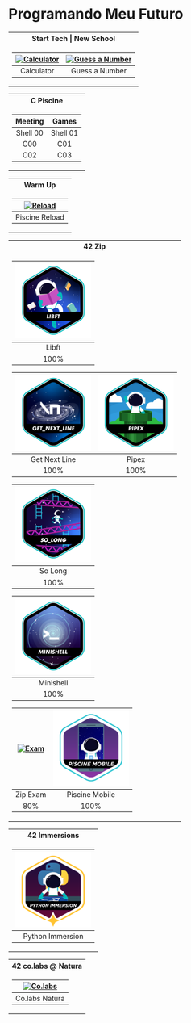 # Programando Meu Futuro

<table>
<tr>
<th>Start Tech | New School</th>
</tr>
<tr><td>

| [![Calculator](badges/nws_calculator.png "Calculator")](https://github.com/vgomes-p/programando_meu_futuro) | [![Guess a Number](badges/nws_guest_game.png "Guess a Number")](https://github.com/vgomes-p/programando_meu_futuro) |
| :-: | :-: |
| Calculator | Guess a Number |

</tr></td>
</table>

<table>
<tr>
<th>C Piscine</th>
</tr>
<tr><td>

| Meeting | Games |
| :-: | :-: |
| Shell 00 | Shell 01 |
| C00 | C01 |
| C02 | C03 |


</tr></td>
</table>

<table>
<tr>
<th>Warm Up</th>
</tr>
<tr><td>

| [![Reload](badges/reload_pool.png "Piscine_reload")](https://github.com/vgomes-p/piscine_reload-42) |
| :-: |
| Piscine Reload |

</tr></td>
</table>


</tr></td>
</table>


<table>
<tr>
<th>42 Zip</th>
</tr>
<tr><td>

| [![Libft](badges/libft.png "libft")](https://github.com/vgomes-p/libft-42) |
| :-: |
| Libft |
| 100% |

| [![GNL](badges/gnl.png "get next line")](https://github.com/vgomes-p/get_next_line-42) | [![Pipex](badges/pipex.png "pipex")](https://github.com/vgomes-p/pipex-42) |
| :-: | :-: |
| Get Next Line | Pipex |
| 100% | 100% |

| [![So Long](badges/so_long.png "so Long")](https://github.com/vgomes-p/so_long-42) |
| :-: |
| So Long |
| 100% |

| [![Minishell](badges/minishell.png "minishell")](https://github.com/vgomes-p/minishell-42) |
| :-: |
| Minishell |
| 100% |

| [![Exam](badges/zip_exam.png "zip exam")](https://github.com/vgomes-p/ExamZip-42) | [![Mobile](badges/mobile.png "Piscine Mobile")](https://github.com/vgomes-p/piscine-mobile-42) |
| :-: | :-: |
| Zip Exam | Piscine Mobile |
| 80% | 100% |

</tr></td>
</table>


<table>
<tr>
<th>42 Immersions</th>
</tr>
<tr><td>

| [![Python Immersion](badges/pyimmersion.png "Python Immersion")](https://github.com/vgomes-p/pythonimmersion-42) |
| :-: |
| Python Immersion |

</tr></td>
</table>

<table>
<tr>
<th>42 co.labs @ Natura </th>
</tr>
<tr><td>

| [![Co.labs](badges/co.labs.png "co.labs")](https://www.linkedin.com/in/vinied-gpereira/) |
| :-: |
| Co.labs Natura |

</tr></td>
</table>
